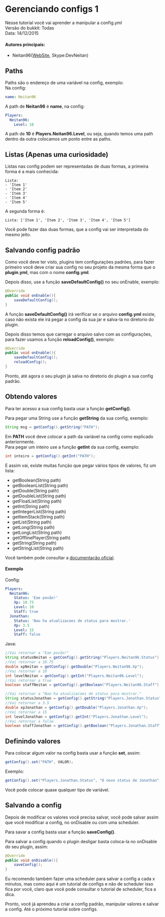 # Gerenciando configs 1
  Nesse tutorial você vai aprender a manipular a config.yml  
  Versão do bukkit: Todas  
  Data: 14/12/2015  

#### Autores principais:
* Neitan96([WebSite](http://www.nathanalmeida.com.br/), Skype:DevNeitan)

## Paths

Paths são o endereço de uma variável na config, exemplo:  
Na config:
```Yaml
name: Neitan96
```
A path de **Neitan96** é **name**, na config:
```Yaml
Players:
  Neitan96:
    Level: 10
```

A path de **10** é **Players.Neitan96.Level**, ou seja, quando temos uma path dentro da outra colocamos um ponto entre as paths.

## Listas (Apenas uma curiosidade)  

Listas nas config podem ser representadas de duas formas, a primeira forma é a mais conhecida:
```Ỳaml
Lista:
- 'Item 1'
- 'Item 2'
- 'Item 3'
- 'Item 4'
- 'Item 5'
```

A segunda forma é:
```Ỳaml
Lista: ['Item 1', 'Item 2', 'Item 3', 'Item 4', 'Item 5']
```

Você pode fazer das duas formas, que a config vai ser interpretada do mesmo jeito.

## Salvando config padrão

Como você deve ter visto, plugins tem configurações padrões, para fazer primeiro você deve criar sua config no seu projeto da mesma forma que o **plugin.yml**, mas com o nome **config.yml**.

Depois disso, use a função **saveDefaultConfig()** no seu onEnable, exemplo:
```Java
@Override
public void onEnable(){
    saveDefaultConfig();
}
```

A função **saveDefaultConfig()** irá verificar se o arquivo **config.yml** existe, caso não exista ele irá pegar a config da sua jar e salva-la no diretorio do plugin.

Depois disso temos que carregar o arquivo salvo com as configurações, para fazer usamos a função **reloadConfig()**, exemplo:
```Java
@Override
public void onEnable(){
    saveDefaultConfig();
    reloadConfig();
}
```

Pronto, até agora o seu plugin já salva no diretorio do plugin a sua config padrão.

## Obtendo valores

Para ter acesso a sua config basta usar a função **getConfig()**.

Para pegar uma String use a função **getString** da sua config, exemplo:
```Java
String msg = getConfig().getString("PATH");
```

Em **PATH** você deve colocar a path da variável na config como explicado anteriormente.  
Para pegar um inteiro use a função **getInt** da sua config, exemplo:
```Java
int inteiro = getConfig().getInt("PATH");
```

E assim vai, existe muitas função que pegar vários tipos de valores, fiz um lista:
* getBoolean(String path)
* getBooleanList(String path)
* getDouble(String path)
* getDoubleList(String path)
* getFloatList(String path)
* getInt(String path)
* getIntegerList(String path)
* getItemStack(String path)
* getList(String path)
* getLong(String path)
* getLongList(String path)
* getOfflinePlayer(String path)
* getString(String path)
* getStringList(String path)

Você também pode consultar a [documentação oficial](https://hub.spigotmc.org/javadocs/bukkit/).

#### Exemplo

Config:
```Yaml
Players:
  Neitan96:
    Status: 'Eae povão!'
    Xp: 10.75
    Level: 10
    Staff: true
  Jonathan:
    Status: 'Nao ha atualizacoes de status para mostrar.'
    Xp: 3.5
    Level: 15
    Staff: false
```

Java:
```Java
//Vai retornar a "Eae povão!"
String statusNeitan = getConfig().getString("Players.Neitan96.Status");
//Vai retornar a 10.75
double xpNeitan = getConfig().getDouble("Players.Neitan96.Xp");
//Vai retornar a 10
int levelNeitan = getConfig().getInt("Players.Neitan96.Level");
//Vai retornar a true
boolean staffNeitan = getConfig().getBoolean("Players.Neitan96.Staff");

//Vai retornar a "Nao ha atualizacoes de status para mostrar."
String statusJonathan = getConfig().getString("Players.Jonathan.Status");
//Vai retornar a 3.5
double xpJonathan = getConfig().getDouble("Players.Jonathan.Xp");
//Vai retornar a 15
int levelJonathan = getConfig().getInt("Players.Jonathan.Level");
//Vai retornar a false
boolean staffJonathan = getConfig().getBoolean("Players.Jonathan.Staff");
```

## Definindo valores

Para colocar algum valor na config basta usar a função **set**, assim:
```Java
getConfig().set("PATH", VALOR);
```

Exemplo:
```Java
getConfig().set("Players.Jonathan.Status", "O novo status de Jonathan");
```

Você pode colocar quase qualquer tipo de variável.

## Salvando a config

Depois de modificar os valores você precisa salvar, você pode salvar assim que você modificar a config, no onDisable ou com uma scheduler.

Para savar a config basta usar a função **saveConfig()**.

Para salvar a config quando o plugin desligar basta coloca-la no onDisable do seu plugin, assim:
```Java
@Override
public void onDisable(){
    saveConfig();
}
```

Eu recomendo também fazer uma scheduler para salvar a config a cada x minutos, mas como aqui é um tutorial de configs e não de scheduler isso fica por você, claro que você pode consultar o tutorial de scheduler, fica a dica.

Pronto, você já aprendeu a criar a config padrão, manipular valores e salvar a config. Até o próximo tutorial sobre configs.
